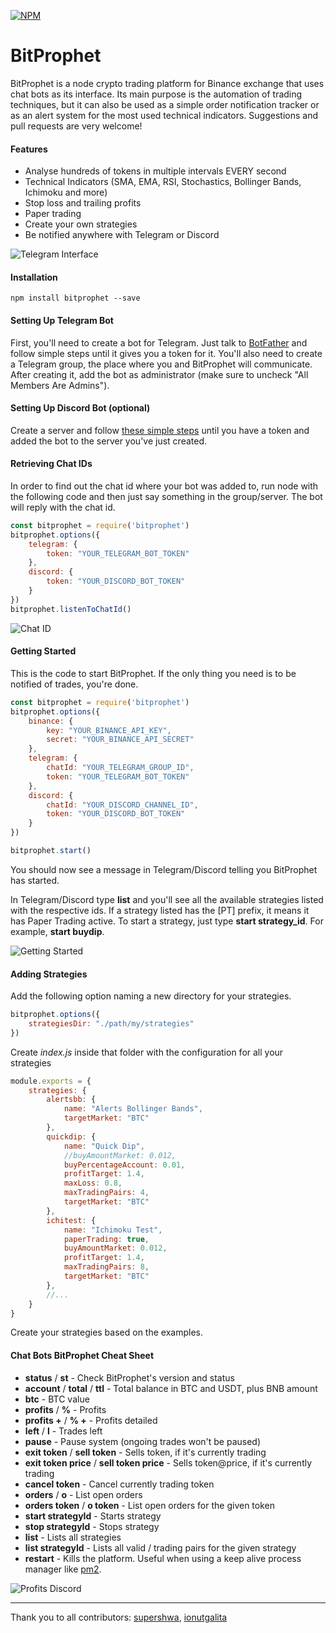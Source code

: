 [![NPM](https://nodei.co/npm/bitprophet.png?compact=true)](https://npmjs.org/package/bitprophet)

# BitProphet
BitProphet is a node crypto trading platform for Binance exchange that uses chat bots as its interface. Its main purpose is the automation of trading techniques, but it can also be used as a simple order notification tracker or as an alert system for the most used technical indicators.
Suggestions and pull requests are very welcome!

#### Features
* Analyse hundreds of tokens in multiple intervals EVERY second
* Technical Indicators (SMA, EMA, RSI, Stochastics, Bollinger Bands, Ichimoku and more)
* Stop loss and trailing profits
* Paper trading
* Create your own strategies
* Be notified anywhere with Telegram or Discord

![Telegram Interface](https://github.com/andresilvasantos/bitprophet/raw/master/pres/chat_example.png)

#### Installation
```
npm install bitprophet --save
```

#### Setting Up Telegram Bot
First, you'll need to create a bot for Telegram. Just talk to [BotFather](https://telegram.me/botfather) and follow simple steps until it gives you a token for it.
You'll also need to create a Telegram group, the place where you and BitProphet will communicate. After creating it, add the bot as administrator (make sure to uncheck "All Members Are Admins").

#### Setting Up Discord Bot (optional)
Create a server and follow [these simple steps](https://github.com/reactiflux/discord-irc/wiki/Creating-a-discord-bot-&-getting-a-token) until you have a token and added the bot to the server you've just created.

#### Retrieving Chat IDs
In order to find out the chat id where your bot was added to, run node with the following code and then just say something in the group/server. The bot will reply with the chat id.

```javascript
const bitprophet = require('bitprophet')
bitprophet.options({
    telegram: {
        token: "YOUR_TELEGRAM_BOT_TOKEN"
    },
    discord: {
        token: "YOUR_DISCORD_BOT_TOKEN"
    }
})
bitprophet.listenToChatId()
```

![Chat ID](https://github.com/andresilvasantos/bitprophet/raw/master/pres/chat_id.png)

#### Getting Started
This is the code to start BitProphet. If the only thing you need is to be notified of trades, you're done.

```javascript
const bitprophet = require('bitprophet')
bitprophet.options({
    binance: {
        key: "YOUR_BINANCE_API_KEY",
        secret: "YOUR_BINANCE_API_SECRET"
    },
    telegram: {
        chatId: "YOUR_TELEGRAM_GROUP_ID",
        token: "YOUR_TELEGRAM_BOT_TOKEN"
    },
    discord: {
        chatId: "YOUR_DISCORD_CHANNEL_ID",
        token: "YOUR_DISCORD_BOT_TOKEN"
    }
})

bitprophet.start()
```

You should now see a message in Telegram/Discord telling you BitProphet has started.

In Telegram/Discord type __list__ and you'll see all the available strategies listed with the respective ids.
If a strategy listed has the [PT] prefix, it means it has Paper Trading active.
To start a strategy, just type __start strategy_id__. For example, __start buydip__.

![Getting Started](https://github.com/andresilvasantos/bitprophet/raw/master/pres/getting_started.png)

#### Adding Strategies
Add the following option naming a new directory for your strategies.

```javascript
bitprophet.options({
    strategiesDir: "./path/my/strategies"
})
```

Create *index.js* inside that folder with the configuration for all your strategies
```javascript
module.exports = {
    strategies: {
        alertsbb: {
            name: "Alerts Bollinger Bands",
            targetMarket: "BTC"
        },
        quickdip: {
            name: "Quick Dip",
            //buyAmountMarket: 0.012,
            buyPercentageAccount: 0.01,
            profitTarget: 1.4,
            maxLoss: 0.8,
            maxTradingPairs: 4,
            targetMarket: "BTC"
        },
        ichitest: {
            name: "Ichimoku Test",
            paperTrading: true,
            buyAmountMarket: 0.012,
            profitTarget: 1.4,
            maxTradingPairs: 8,
            targetMarket: "BTC"
        },
        //...
    }
}
```

Create your strategies based on the examples.

#### Chat Bots BitProphet Cheat Sheet

* __status__ / __st__ - Check BitProphet's version and status
* __account__ / __total__ / __ttl__ - Total balance in BTC and USDT, plus BNB amount
* __btc__ - BTC value
* __profits__ / __%__ - Profits
* __profits +__ / __% +__ - Profits detailed
* __left__ / __l__ - Trades left
* __pause__ - Pause system (ongoing trades won't be paused)
* __exit token__ / __sell token__ - Sells token, if it's currently trading
* __exit token price__ / __sell token price__ - Sells token@price, if it's currently trading
* __cancel token__ - Cancel currently trading token
* __orders__ / __o__ - List open orders
* __orders token__ / __o token__ - List open orders for the given token
* __start strategyId__ - Starts strategy
* __stop strategyId__ - Stops strategy
* __list__ - Lists all strategies
* __list strategyId__ - Lists all valid / trading pairs for the given strategy
* __restart__ - Kills the platform. Useful when using a keep alive process manager like [pm2](https://github.com/Unitech/pm2).

![Profits Discord](https://github.com/andresilvasantos/bitprophet/raw/master/pres/chat_profits.png)

---

Thank you to all contributors: [supershwa](https://github.com/supershwa), [ionutgalita](https://github.com/ionutgalita)
